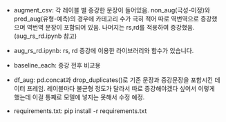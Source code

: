 - augment_csv: 각 레이블 별 증강한 문장이 들어있음. non_aug(극성-미정)와 pred_aug(유형-예측)의 경우에 카테고리 수가 극히 적어 따로 역번역으로 증강했으며 역번역 문장이 포함되어 있음.
나머지는 rs,rd를 적용하여 증강했음. (aug_rs_rd.ipynb 참고)

- aug_rs_rd.ipynb: rs, rd 증강에 이용한 라이브러리와 함수가 있습니다.

- baseline_each: 증강 전후 비교용

- df_aug: pd.concat과 drop_duplicates()로 기존 문장과 증강문장을 포함시킨 데이터 프레임. 레이블마다 불균형 정도가 달라서 따로 증강해야겠다 싶어서 이렇게 했는데 이걸 통째로 모델에 넣지는 못해서 수정 예정. 

- requirements.txt: pip install -r requirements.txt